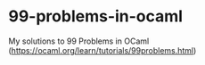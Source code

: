 # 99-problems-in-ocaml
My solutions to 99 Problems in OCaml (https://ocaml.org/learn/tutorials/99problems.html)
